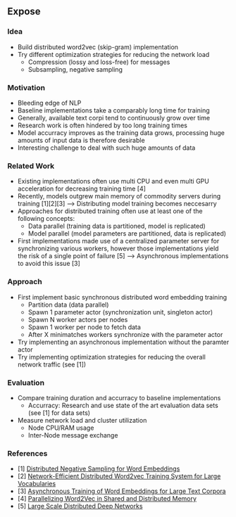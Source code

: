 ## Expose

### Idea

* Build distributed word2vec (skip-gram) implementation
* Try different optimization strategies for reducing the network load
  * Compression (lossy and loss-free) for messages
  * Subsampling, negative sampling

### Motivation

* Bleeding edge of NLP
* Baseline implementations take a comparably long time for training
* Generally, available text corpi tend to continuously grow over time
* Research work is often hindered by too long training times
* Model accurracy improves as the training data grows, processing huge amounts of input data is therefore desirable
* Interesting challenge to deal with such huge amounts of data

### Related Work

* Existing implementations often use multi CPU and even multi GPU acceleration for decreasing training time [4]
* Recently, models outgrew main memory of commodity servers during training [1][2][3] --> Distributing model training becomes neccesarry
* Approaches for distributed training often use at least one of the following concepts:
  * Data parallel (training data is partitioned, model is replicated)
  * Model parallel (model parameters are partitioned, data is replicated)
* First implementations made use of a centralized parameter server for synchronizing various workers, however those implementations yield the risk of a single point of failure [5] --> Asynchronous implementations to avoid this issue [3]

### Approach

* First implement basic synchronous distributed word embedding training
  * Partition data (data parallel)
  * Spawn 1 parameter actor (synchronization unit, singleton actor)
  * Spawn N worker actors per nodes
  * Spawn 1 worker per node to fetch data
  * After X minimatches workers synchronize with the parameter actor
* Try implementing an asynchronous implementation without the paramter actor
* Try implementing optimization strategies for reducing the overall network traffic (see [1])

### Evaluation

* Compare training duration and accurracy to baseline implementations
  * Accurracy: Research and use state of the art evaluation data sets (see [1] for data sets)
* Measure network load and cluster utilization
  * Node CPU/RAM usage
  * Inter-Node message exchange

### References

* [1] [Distributed Negative Sampling for Word Embeddings](https://www.aaai.org/ocs/index.php/AAAI/AAAI17/paper/viewFile/14956/14446)
* [2] [Network-Efficient Distributed Word2vec Training System for Large Vocabularies](https://arxiv.org/abs/1606.08495)
* [3] [Asynchronous Training of Word Embeddings for Large Text Corpora](https://arxiv.org/pdf/1812.03825.pdf)
* [4] [Parallelizing Word2Vec in Shared and Distributed Memory](https://arxiv.org/abs/1604.04661)
* [5] [Large Scale Distributed Deep Networks](http://papers.nips.cc/paper/4687-large-scale-distributed-deep-networks.pdf)
